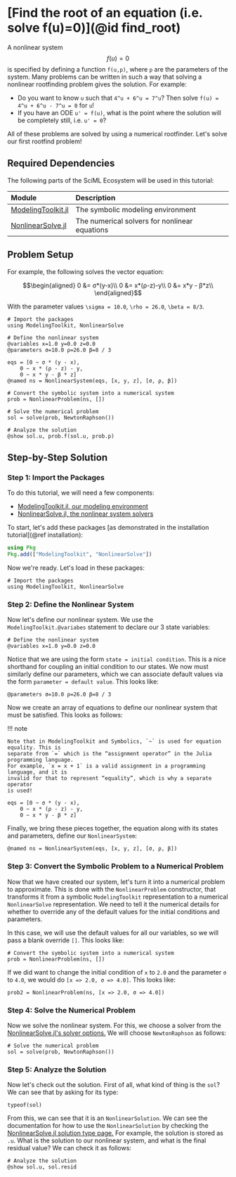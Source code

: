 # [Find the root of an equation (i.e. solve f(u)=0)](@id find_root)

A nonlinear system $$f(u) = 0$$ is specified by defining a function `f(u,p)`,
where `p` are the parameters of the system. Many problems can be written in
such a way that solving a nonlinear rootfinding problem gives the solution.
For example:

  - Do you want to know ``u`` such that ``4^u + 6^u = 7^u``? Then solve
    ``f(u) = 4^u + 6^u - 7^u = 0`` for `u`!
  - If you have an ODE ``u' = f(u)``, what is the point where the solution
    will be completely still, i.e. `u' = 0`?

All of these problems are solved by using a numerical rootfinder. Let's solve
our first rootfind problem!

## Required Dependencies

The following parts of the SciML Ecosystem will be used in this tutorial:

| Module                                                              | Description                                   |
|:------------------------------------------------------------------- |:--------------------------------------------- |
| [ModelingToolkit.jl](https://docs.sciml.ai/ModelingToolkit/stable/) | The symbolic modeling environment             |
| [NonlinearSolve.jl](https://docs.sciml.ai/NonlinearSolve/stable/)   | The numerical solvers for nonlinear equations |

## Problem Setup

For example, the following solves the vector equation:

```math
\begin{aligned}
0 &= σ*(y-x)\\
0 &= x*(ρ-z)-y\\
0 &= x*y - β*z\\
\end{aligned}
```

With the parameter values ``\sigma = 10.0``, ``\rho = 26.0``, ``\beta = 8/3``.

```@example
# Import the packages
using ModelingToolkit, NonlinearSolve

# Define the nonlinear system
@variables x=1.0 y=0.0 z=0.0
@parameters σ=10.0 ρ=26.0 β=8 / 3

eqs = [0 ~ σ * (y - x),
    0 ~ x * (ρ - z) - y,
    0 ~ x * y - β * z]
@named ns = NonlinearSystem(eqs, [x, y, z], [σ, ρ, β])

# Convert the symbolic system into a numerical system
prob = NonlinearProblem(ns, [])

# Solve the numerical problem
sol = solve(prob, NewtonRaphson())

# Analyze the solution
@show sol.u, prob.f(sol.u, prob.p)
```

## Step-by-Step Solution

### Step 1: Import the Packages

To do this tutorial, we will need a few components:

  - [ModelingToolkit.jl, our modeling environment](https://docs.sciml.ai/ModelingToolkit/stable/)
  - [NonlinearSolve.jl, the nonlinear system solvers](https://docs.sciml.ai/NonlinearSolve/stable/)

To start, let's add these packages [as demonstrated in the installation tutorial](@ref installation):

```julia
using Pkg
Pkg.add(["ModelingToolkit", "NonlinearSolve"])
```

Now we're ready. Let's load in these packages:

```@example first_rootfind
# Import the packages
using ModelingToolkit, NonlinearSolve
```

### Step 2: Define the Nonlinear System

Now let's define our nonlinear system. We use the `ModelingToolkit.@variabes` statement to
declare our 3 state variables:

```@example first_rootfind
# Define the nonlinear system
@variables x=1.0 y=0.0 z=0.0
```

Notice that we are using the form `state = initial condition`. This is a nice shorthand
for coupling an initial condition to our states. We now must similarly define our parameters,
which we can associate default values via the form `parameter = default value`. This looks
like:

```@example first_rootfind
@parameters σ=10.0 ρ=26.0 β=8 / 3
```

Now we create an array of equations to define our nonlinear system that must be satisfied.
This looks as follows:

!!! note
    
    Note that in ModelingToolkit and Symbolics, `~` is used for equation equality. This is
    separate from `=` which is the “assignment operator” in the Julia programming language.
    For example, `x = x + 1` is a valid assignment in a programming language, and it is
    invalid for that to represent “equality”, which is why a separate operator
    is used!

```@example first_rootfind
eqs = [0 ~ σ * (y - x),
    0 ~ x * (ρ - z) - y,
    0 ~ x * y - β * z]
```

Finally, we bring these pieces together, the equation along with its states and parameters,
define our `NonlinearSystem`:

```@example first_rootfind
@named ns = NonlinearSystem(eqs, [x, y, z], [σ, ρ, β])
```

### Step 3: Convert the Symbolic Problem to a Numerical Problem

Now that we have created our system, let's turn it into a numerical problem to
approximate. This is done with the `NonlinearProblem` constructor, that transforms it from
a symbolic `ModelingToolkit` representation to a numerical `NonlinearSolve`
representation. We need to tell it the numerical details for whether to override any of the
default values for the initial conditions and parameters.

In this case, we will use the default values for all our variables, so we will pass a
blank override `[]`. This looks like:

```@example first_rootfind
# Convert the symbolic system into a numerical system
prob = NonlinearProblem(ns, [])
```

If we did want to change the initial condition of `x`
to `2.0` and the parameter `σ` to `4.0`, we would do `[x => 2.0, σ => 4.0]`. This looks
like:

```@example first_rootfind
prob2 = NonlinearProblem(ns, [x => 2.0, σ => 4.0])
```

### Step 4: Solve the Numerical Problem

Now we solve the nonlinear system. For this, we choose a solver from the
[NonlinearSolve.jl's solver options.](https://docs.sciml.ai/NonlinearSolve/stable/solvers/NonlinearSystemSolvers/)
We will choose `NewtonRaphson` as follows:

```@example first_rootfind
# Solve the numerical problem
sol = solve(prob, NewtonRaphson())
```

### Step 5: Analyze the Solution

Now let's check out the solution. First of all, what kind of thing is the `sol`? We can
see that by asking for its type:

```@example first_rootfind
typeof(sol)
```

From this, we can see that it is an `NonlinearSolution`. We can see the documentation for
how to use the `NonlinearSolution` by checking the
[NonlinearSolve.jl solution type page.](https://docs.sciml.ai/NonlinearSolve/stable/basics/NonlinearSolution/)
For example, the solution is stored as `.u`.
What is the solution to our nonlinear system, and what is the final residual value?
We can check it as follows:

```@example first_rootfind
# Analyze the solution
@show sol.u, sol.resid
```
